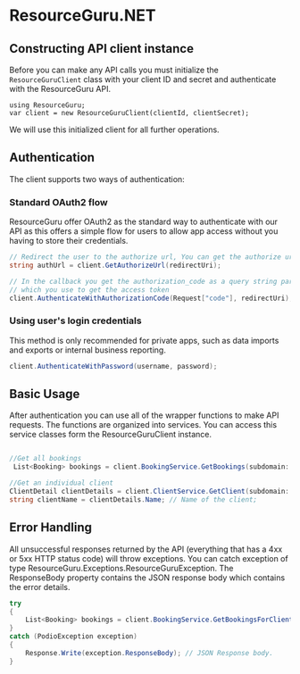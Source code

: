 ResourceGuru.NET
================

Constructing API client instance
-------------

Before you can make any API calls you must initialize the `ResourceGuruClient` class with your client ID and secret and authenticate with the ResourceGuru API.

    using ResourceGuru;
    var client = new ResourceGuruClient(clientId, clientSecret);

We will use this initialized client for all further operations.

Authentication
--------------

The client supports two ways of authentication:

### Standard OAuth2 flow

ResourceGuru offer OAuth2 as the standard way to authenticate with our API as this offers a simple flow for users to allow app access without you having to store their credentials.

```csharp
// Redirect the user to the authorize url, You can get the authorize url by calling 'GetAuthorizeUrl' method in podio class.
string authUrl = client.GetAuthorizeUrl(redirectUri);

// In the callback you get the authorization_code as a query string parameter
// which you use to get the access token
client.AuthenticateWithAuthorizationCode(Request["code"], redirectUri);
```

### Using user's login credentials

This method is only recommended for private apps, such as data imports and exports or internal business reporting.

```csharp
client.AuthenticateWithPassword(username, password);
```

Basic Usage
-----------

After authentication you can use all of the wrapper functions to make API requests. The functions are organized into services. You can access this service classes form the ResourceGuruClient instance.

```csharp

//Get all bookings
 List<Booking> bookings = client.BookingService.GetBookings(subdomain: "my-org");

//Get an individual client
ClientDetail clientDetails = client.ClientService.GetClient(subdomain: "my-org", clientId: 123);
string clientName = clientDetails.Name; // Name of the client;
```

Error Handling
--------------

All unsuccessful responses returned by the API (everything that has a 4xx or 5xx HTTP status code) will throw exceptions. You can catch exception of type ResourceGuru.Exceptions.ResourceGuruException. The ResponseBody property contains the JSON response body which contains the error details.

```csharp
try
{
    List<Booking> bookings = client.BookingService.GetBookingsForClient(subdomain: "my-org", clientId: 123);
}
catch (PodioException exception)
{
    Response.Write(exception.ResponseBody); // JSON Response body.
}
```